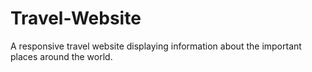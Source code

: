 # Travel-Website
A responsive travel website displaying information about the important places around the world.
